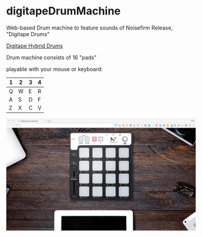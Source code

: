# digitapeDrumMachine

Web-based Drum machine to feature sounds of Noisefirm Release, "Digitape Drums"

[Digitape Hybrid Drums](https://noisefirm.com/product/digitape-hybrid-drums/)

Drum machine consists of 16 "pads"

playable with your mouse or keyboard:

| 1 | 2 | 3 | 4 |
|---|---|---|---|
| Q | W | E | R |  
| A | S | D | F |
| Z | X | C | V |

![screenshot](/assets/images/drum-machine-screenshot.jpg)
